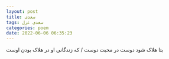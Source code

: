 ```yaml
---
layout: post
title: سعدی
tags: سعدی غزل
categories: poem
date: 2022-06-06 06:35:23
---
```


بتا هلاک شود دوست در محبت دوست / که زندگانی او در هلاک بودن اوست
